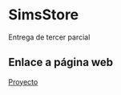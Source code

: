 # SimsStore
Entrega de tercer parcial
## Enlace a página web 
[Proyecto](https://teseo723.itch.io/storesimulation)